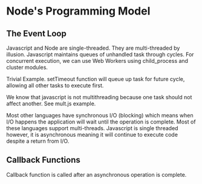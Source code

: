 # Node's Programming Model
## The Event Loop
Javascript and Node are single-threaded. They are multi-threaded by illusion. 
Javascript maintains queues of unhandled task through cycles. 
For concurrent execution, we can use Web Workers using child_process and cluster modules. 

Trivial Example. setTimeout function will queue up task for future cycle, allowing all other tasks to execute first.

We know that javascript is not multithreading because one task should not affect another. See mult.js example.

Most other languages have synchronous I/O (blocking) which means when I/O happens the application will wait until the operation is complete. Most of these languages support multi-threads. Javascript is single threaded however, it is asynchronous meaning it will continue to execute code despite a return from I/O.
## Callback Functions
Callback function is called after an asynchronous operation is complete.
